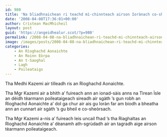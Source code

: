 ```yaml
---
id: 980
title: 'Na bliadhnaichean ri teachd mì-chinnteach airson Iorànach co-sheòrsach'
date: '2008-04-08T17:36:01+00:00'
author: Crìstean MacMhìcheil
layout: post
guid: 'https://angeidhealur.scot/?p=980'
permalink: /2008-04-08-na-bliadhnaichean-ri-teachd-mi-chinnteach-airson-ioranach-co-sheorsach/
image: /images/posts/2008-04-08-na-bliadhnaichean-ri-teachd-mi-chinnteach-airson-ioranach-co-sheorsach.webp
categories:
    - An Rìoghachd Aonaichte
    - An Roinn Eòrpa
    - An t-Saoghal
    - Lagh
    - Poileataigs
---
```


Tha Medhi Kazemi air tilleadh ris an Rìoghachd Aonaichte.

Tha Mgr Kazemi air a bhith a’ fuireach ann an ionad-sàis anns na Tìrean Ìsle an dèidh tèarmann poileataigeach sireadh air sgàth ’s gun robh an Rìoghachd Aonaichte a’ dol ga chur air ais gu Ioràn far am biodh a bheatha ann an cunnart air sgàth ’s gu bheil e co-sheòrsach.

Tha Mgr Kazemi a-nis a’ fuireach leis uncail fhad ’s tha Riaghaltas an Rìoghachd Aonaichte a’ dèanamh ath-sgrùdadh air an tagradh aige airson tèarmann poileataigeach.
